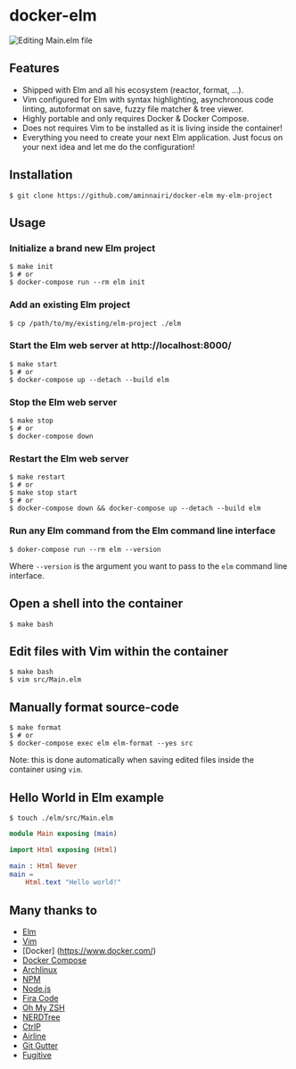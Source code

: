# docker-elm

![Editing Main.elm file](https://i.ibb.co/J7CXtnk/docker-elm-screen.png)


## Features

- Shipped with Elm and all his ecosystem (reactor, format, ...).
- Vim configured for Elm with syntax highlighting, asynchronous code linting, autoformat on save, fuzzy file matcher & tree viewer.
- Highly portable and only requires Docker & Docker Compose.
- Does not requires Vim to be installed as it is living inside the container!
- Everything you need to create your next Elm application. Just focus on your next idea and let me do the configuration!

## Installation

```console
$ git clone https://github.com/aminnairi/docker-elm my-elm-project
```

## Usage

### Initialize a brand new Elm project

```console
$ make init
$ # or
$ docker-compose run --rm elm init
```

### Add an existing Elm project

```console
$ cp /path/to/my/existing/elm-project ./elm
```

### Start the Elm web server at http://localhost:8000/

```console
$ make start
$ # or
$ docker-compose up --detach --build elm
```

### Stop the Elm web server

```console
$ make stop
$ # or
$ docker-compose down
```

### Restart the Elm web server

```console
$ make restart
$ # or
$ make stop start
$ # or
$ docker-compose down && docker-compose up --detach --build elm
```

### Run any Elm command from the Elm command line interface

```console
$ doker-compose run --rm elm --version
```

Where `--version` is the argument you want to pass to the `elm` command line interface.

## Open a shell into the container

```console
$ make bash
```

## Edit files with Vim within the container

```console
$ make bash
$ vim src/Main.elm
```

## Manually format source-code

```console
$ make format
$ # or
$ docker-compose exec elm elm-format --yes src
```

Note: this is done automatically when saving edited files inside the container using `vim`.

## Hello World in Elm example

```console
$ touch ./elm/src/Main.elm
```

```elm
module Main exposing (main)

import Html exposing (Html)

main : Html Never
main =
    Html.text "Hello world!"
```

## Many thanks to

- [Elm](https://github.com/elm)
- [Vim](https://github.com/vim)
- [Docker] (https://www.docker.com/)
- [Docker Compose](https://docs.docker.com/compose/)
- [Archlinux](https://www.archlinux.org/)
- [NPM](https://github.com/npm)
- [Node.js](https://github.com/nodejs)
- [Fira Code](https://github.com/tonsky/FiraCode)
- [Oh My ZSH](https://github.com/robbyrussell/oh-my-zsh)
- [NERDTree](https://github.com/scrooloose/nerdtree)
- [CtrlP](https://github.com/ctrlpvim/ctrlp.vim)
- [Airline](https://github.com/vim-airline/vim-airline)
- [Git Gutter](https://github.com/airblade/vim-gitgutter)
- [Fugitive](https://github.com/tpope/vim-fugitive)

